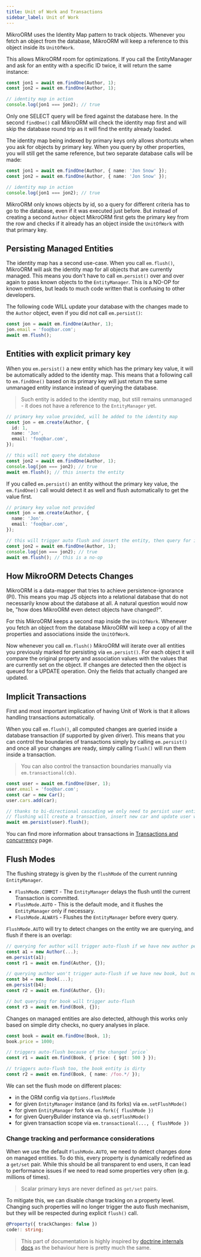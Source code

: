 ```yaml
---
title: Unit of Work and Transactions
sidebar_label: Unit of Work
---
```


MikroORM uses the Identity Map pattern to track objects. Whenever you fetch an object from the database, MikroORM will keep a reference to this object inside its `UnitOfWork`.

This allows MikroORM room for optimizations. If you call the EntityManager and ask for an entity with a specific ID twice, it will return the same instance:

```ts
const jon1 = await em.findOne(Author, 1);
const jon2 = await em.findOne(Author, 1);

// identity map in action
console.log(jon1 === jon2); // true
```

Only one SELECT query will be fired against the database here. In the second `findOne()` call MikroORM will check the identity map first and will skip the database round trip as it will find the entity already loaded.

The identity map being indexed by primary keys only allows shortcuts when you ask for objects by primary key. When you query by other properties, you will still get the same reference, but two separate database calls will be made:

```ts
const jon1 = await em.findOne(Author, { name: 'Jon Snow' });
const jon2 = await em.findOne(Author, { name: 'Jon Snow' });

// identity map in action
console.log(jon1 === jon2); // true
```

MikroORM only knows objects by id, so a query for different criteria has to go to the database, even if it was executed just before. But instead of creating a second `Author` object MikroORM first gets the primary key from the row and checks if it already has an object inside the `UnitOfWork` with that primary key.

## Persisting Managed Entities

The identity map has a second use-case. When you call `em.flush()`, MikroORM will ask the identity map for all objects that are currently managed. This means you don't have to call `em.persist()` over and over again to pass known objects to the `EntityManager`. This is a NO-OP for known entities, but leads to much code written that is confusing to other developers.

The following code WILL update your database with the changes made to the `Author` object, even if you did not call `em.persist()`:

```ts
const jon = await em.findOne(Author, 1);
jon.email = 'foo@bar.com';
await em.flush();
```

## Entities with explicit primary key

When you `em.persist()` a new entity which has the primary key value, it will be automatically added to the identity map. This means that a following call to `em.findOne()` based on its primary key will just return the same unmanaged entity instance instead of querying the database. 

> Such entity is added to the identity map, but still remains unmanaged - it does not have a reference to the `EntityManager` yet.

```ts
// primary key value provided, will be added to the identity map
const jon = em.create(Author, {
  id: 1,
  name: 'Jon',
  email: 'foo@bar.com',
});

// this will not query the database
const jon2 = await em.findOne(Author, 1);
console.log(jon === jon2); // true
await em.flush(); // this inserts the entity
```

If you called `em.persist()` an entity without the primary key value, the `em.findOne()` call would detect it as well and flush automatically to get the value first.

```ts
// primary key value not provided
const jon = em.create(Author, {
  name: 'Jon',
  email: 'foo@bar.com',
});

// this will trigger auto flush and insert the entity, then query for it
const jon2 = await em.findOne(Author, 1);
console.log(jon === jon2); // true
await em.flush(); // this is a no-op
```

## How MikroORM Detects Changes

MikroORM is a data-mapper that tries to achieve persistence-ignorance (PI). This means you map JS objects into a relational database that do not necessarily know about the database at all. A natural question would now be, "how does MikroORM even detect objects have changed?".

For this MikroORM keeps a second map inside the `UnitOfWork`. Whenever you fetch an object from the database MikroORM will keep a copy of all the properties and associations inside the `UnitOfWork`.

Now whenever you call `em.flush()` MikroORM will iterate over all entities you previously marked for persisting via `em.persist()`. For each object it will compare the original property and association values with the values that are currently set on the object. If changes are detected then the object is queued for a UPDATE operation. Only the fields that actually changed are updated.

## Implicit Transactions

First and most important implication of having Unit of Work is that it allows handling transactions automatically.

When you call `em.flush()`, all computed changes are queried inside a database transaction (if supported by given driver). This means that you can control the boundaries of transactions simply by calling `em.persist()` and once all your changes are ready, simply calling `flush()` will run them inside a transaction.

> You can also control the transaction boundaries manually via `em.transactional(cb)`.

```ts
const user = await em.findOne(User, 1);
user.email = 'foo@bar.com';
const car = new Car();
user.cars.add(car);

// thanks to bi-directional cascading we only need to persist user entity
// flushing will create a transaction, insert new car and update user with new email
await em.persist(user).flush();
```

You can find more information about transactions in [Transactions and concurrency](transactions.md) page.

## Flush Modes

The flushing strategy is given by the `flushMode` of the current running `EntityManager`.

- `FlushMode.COMMIT` - The `EntityManager` delays the flush until the current Transaction is committed.
- `FlushMode.AUTO` - This is the default mode, and it flushes the `EntityManager` only if necessary.
- `FlushMode.ALWAYS` - Flushes the `EntityManager` before every query.

`FlushMode.AUTO` will try to detect changes on the entity we are querying, and flush if there is an overlap:

```ts
// querying for author will trigger auto-flush if we have new author persisted
const a1 = new Author(...);
em.persist(a1);
const r1 = await em.find(Author, {});

// querying author won't trigger auto-flush if we have new book, but no changes on author
const b4 = new Book(...);
em.persist(b4);
const r2 = await em.find(Author, {});

// but querying for book will trigger auto-flush
const r3 = await em.find(Book, {});
```

Changes on managed entities are also detected, although this works only based on simple dirty checks, no query analyses in place.

```ts
const book = await em.findOne(Book, 1);
book.price = 1000;

// triggers auto-flush because of the changed `price`
const r1 = await em.find(Book, { price: { $gt: 500 } });

// triggers auto-flush too, the book entity is dirty
const r2 = await em.find(Book, { name: /foo.*/ });
```

We can set the flush mode on different places:

- in the ORM config via `Options.flushMode`
- for given `EntityManager` instance (and its forks) via `em.setFlushMode()`
- for given `EntityManager` fork via `em.fork({ flushMode })`
- for given QueryBuilder instance via `qb.setFlushMode()`
- for given transaction scope via `em.transactional(..., { flushMode })`

### Change tracking and performance considerations

When we use the default `FlushMode.AUTO`, we need to detect changes done on managed entities. To do this, every property is dynamically redefined as a `get/set` pair. While this should be all transparent to end users, it can lead to performance issues if we need to read some properties very often (e.g. millions of times).

> Scalar primary keys are never defined as `get/set` pairs.

To mitigate this, we can disable change tracking on a property level. Changing such properties will no longer trigger the auto flush mechanism, but they will be respected during explicit `flush()` call.

```ts
@Property({ trackChanges: false })
code!: string;
```

> This part of documentation is highly inspired by [doctrine internals docs](https://www.doctrine-project.org/projects/doctrine-orm/en/2.6/reference/unitofwork.html) as the behaviour here is pretty much the same.
